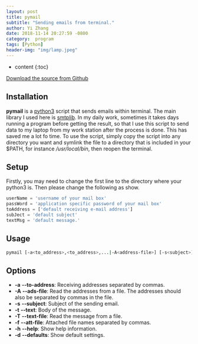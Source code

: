 ```yaml
---
layout: post
title: pymail
subtitle: "Sending emails from terminal."
author: Yi Zhang
date: 2018-11-14 20:27:59 -0800
category:  program
tags: [Python]
header-img: "img/lamp.jpeg"
---
```


* content
{:toc}



[Download the source from Github](https://github.com/YiZhangCUG/OpenSourcePrograms)

## Installation

**pymail** is a [python3](https://www.python.org) script that sends emails within terminal. The main library I used here is [smtplib](https://docs.python.org/3/library/smtplib.html). In my daily work, sometimes it takes days running a program before getting the result, so that I use this script to send data to my laptop from my work station after the process is done. This has saved me a lot fo time. To use the script, simply copy the script into any directory you want and symlink the file to a directory that is included in your $PATH, for instance */usr/local/bin*, then reopen the terminal.

## Setup

Firstly, you may need to change the first line to the directory where your python3 is. Then please change the following as show.

```python
userName = 'username of your mail box'
passWord = 'application specific password of your mail box'
toAddress = ['default receiving e-mail address']
subJect = 'default subject'
textMsg = 'default message.'
```

## Usage

```bash
pymail [-a<to_address>,<to_address>,...|-A<address-file>] [-s<subject>] [-t<text>|-T<text-file>] [-f<attached_file>,<attached_file>,...] [-h] [-d]
```

## Options

+ __-a__ __--to-address__: Receiving addresses separated by commas.
+ __-A__ __--ads-file__:  Read the addresses from a file. The addresses should also be separated by commas in the file.
+ __-s__ __--subject__: Subject of the sending email.
+ __-t__ __--text__: Body of the message.
+ __-T__ __--text-file__: Read the message from a file.
+ __-f__ __--att-file__: Attached file names separated by commas.
+ __-h__ __--help__: Show help information.
+ __-d__ __--defaults__: Show default settings.

